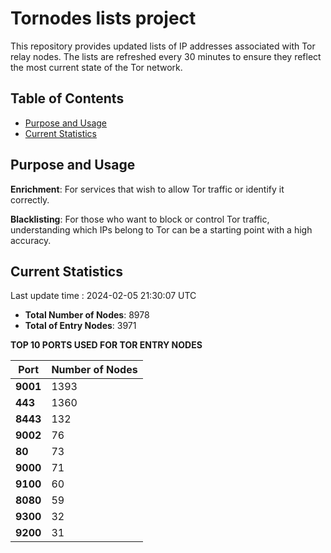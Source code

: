 # Tornodes lists project

This repository provides updated lists of IP addresses associated with Tor relay nodes. The lists are refreshed every 30 minutes to ensure they reflect the most current state of the Tor network.

## Table of Contents

- [Purpose and Usage](#purpose-and-usage)
- [Current Statistics](#current-statistics)


## Purpose and Usage

**Enrichment**: For services that wish to allow Tor traffic or identify it correctly.

**Blacklisting**: For those who want to block or control Tor traffic, understanding which IPs belong to Tor can be a starting point with a high accuracy.

## Current Statistics

Last update time : 2024-02-05 21:30:07 UTC

- **Total Number of Nodes**: 8978
- **Total of Entry Nodes**: 3971

**TOP 10 PORTS USED FOR TOR ENTRY NODES**

| **Port** | **Number of Nodes** |
|------|-----------------|
| **9001**   | 1393  |
| **443**   | 1360  |
| **8443**   | 132  |
| **9002**   | 76  |
| **80**   | 73  |
| **9000**   | 71  |
| **9100**   | 60  |
| **8080**   | 59  |
| **9300**   | 32  |
| **9200**   | 31  |

